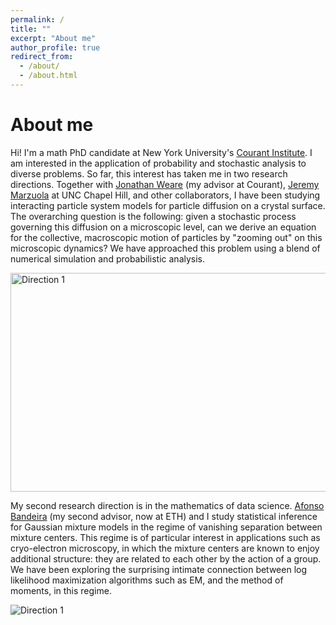 ```yaml
---
permalink: /
title: ""
excerpt: "About me"
author_profile: true
redirect_from: 
  - /about/
  - /about.html
---
```


About me
======


Hi! I'm a math PhD candidate at New York University's [Courant Institute](https://math.nyu.edu/dynamic/). I am interested in the application of probability and stochastic analysis to diverse problems. So far, this interest has taken me in two research directions. Together with [Jonathan Weare](https://cims.nyu.edu/~weare/) (my advisor at Courant), [Jeremy Marzuola](https://marzuola.web.unc.edu/) at UNC Chapel Hill, and other collaborators, I have been studying interacting particle system models for particle diffusion on a crystal surface. The overarching question is the following: given a stochastic process governing this diffusion on a microscopic level, can we derive an equation for the collective, macroscopic motion of particles by "zooming out" on this microscopic dynamics? We have approached this problem using a blend of numerical simulation and probabilistic analysis. 


<img src="https://anyakatsevich.github.io/images/direction1.png"
     alt="Direction 1"
     style="height:350px;width:1081px" />

My second research direction is in the mathematics of data science. [Afonso Bandeira](https://people.math.ethz.ch/~abandeira/) (my second advisor, now at ETH) and I study statistical inference for Gaussian mixture models in the regime of vanishing separation between mixture centers. This regime is of particular interest in applications such as cryo-electron microscopy, in which the mixture centers are known to enjoy additional structure: they are related to each other by the action of a group. We have been exploring the surprising intimate connection between log likelihood maximization algorithms such as EM, and the method of moments, in this regime. 

<img src="https://anyakatsevich.github.io/images/EM_demo_2.png"
     alt="Direction 1"
     style="float: left; margin-right: 10px;" />
